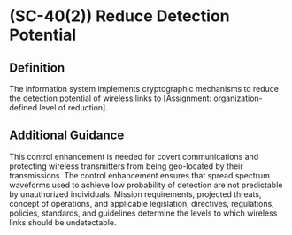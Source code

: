 
# (SC-40(2)) Reduce Detection Potential

## Definition

The information system implements cryptographic mechanisms to reduce the detection potential of wireless links to [Assignment: organization-defined level of reduction].

## Additional Guidance

This control enhancement is needed for covert communications and protecting wireless transmitters from being geo-located by their transmissions. The control enhancement ensures that spread spectrum waveforms used to achieve low probability of detection are not predictable by unauthorized individuals. Mission requirements, projected threats, concept of operations, and applicable legislation, directives, regulations, policies, standards, and guidelines determine the levels to which wireless links should be undetectable.
